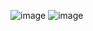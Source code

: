 ![image](https://github.com/aliilman/Selenium-TestProject/assets/55908667/20da9143-b9ec-4634-83f4-4fb7eba8c564)
![image](https://github.com/aliilman/Selenium-TestProject/assets/55908667/d9346444-d4e9-42ab-9b36-43d944fed7c4)

